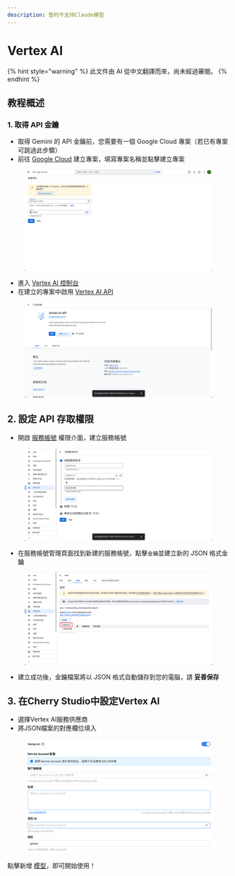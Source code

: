 ```yaml
---
description: 暂时不支持Claude模型
---
```

# Vertex AI


{% hint style="warning" %}
此文件由 AI 從中文翻譯而來，尚未經過審閱。
{% endhint %}




## 教程概述

### 1. 取得 API 金鑰

* 取得 Gemini 的 API 金鑰前，您需要有一個 Google Cloud 專案（若已有專案可跳過此步驟）
* 前往 [Google Cloud](https://console.cloud.google.com/projectcreate) 建立專案，填寫專案名稱並點擊建立專案

<figure><img src="../../.gitbook/assets/image (1) (1) (1) (1).png" alt=""><figcaption></figcaption></figure>

* 進入 [Vertex AI 控制台](https://console.cloud.google.com/vertex-ai)
* 在建立的專案中啟用 [Vertex AI API](https://console.cloud.google.com/apis/library/aiplatform.googleapis.com?inv=1\&invt=Ab0iBA)

<figure><img src="../../.gitbook/assets/image (78).png" alt=""><figcaption></figcaption></figure>

## 2. 設定 API 存取權限

* 開啟 [服務帳號](https://console.cloud.google.com/iam-admin/serviceaccounts) 權限介面，建立服務帳號

<figure><img src="../../.gitbook/assets/image (79).png" alt=""><figcaption></figcaption></figure>

* 在服務帳號管理頁面找到新建的服務帳號，點擊`金鑰`並建立新的 JSON 格式金鑰

<figure><img src="../../.gitbook/assets/image (80).png" alt=""><figcaption></figcaption></figure>

* 建立成功後，金鑰檔案將以 JSON 格式自動儲存到您的電腦，請 **妥善保存**

## 3. 在Cherry Studio中設定Vertex AI

* 選擇Vertex AI服務供應商
* 將JSON檔案的對應欄位填入

<figure><img src="../../.gitbook/assets/image (81).png" alt=""><figcaption></figcaption></figure>

點擊新增 [模型](https://console.cloud.google.com/vertex-ai/model-garden)，即可開始使用！